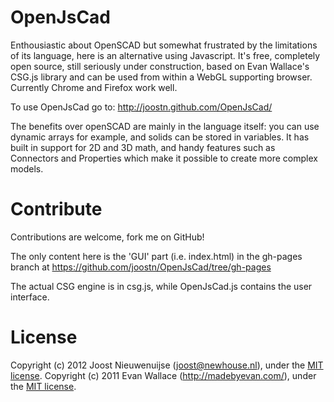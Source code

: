 # OpenJsCad

Enthousiastic about OpenSCAD but somewhat frustrated by the limitations of its language, here is an alternative using Javascript. It's free, completely open source, still seriously under construction, based on Evan Wallace's CSG.js library and can be used from within a WebGL supporting browser. Currently Chrome and Firefox work well.

To use OpenJsCad go to: http://joostn.github.com/OpenJsCad/

The benefits over openSCAD are mainly in the language itself: you can use dynamic arrays for example, and solids can be stored in variables. It has built in support for 2D and 3D math, and handy features such as Connectors and Properties which make it possible to create more complex models.

# Contribute

Contributions are welcome, fork me on GitHub!

The only content here is the 'GUI' part (i.e. index.html) in the gh-pages branch at https://github.com/joostn/OpenJsCad/tree/gh-pages  

The actual CSG engine is in csg.js, while OpenJsCad.js contains the user interface.

# License

Copyright (c) 2012 Joost Nieuwenuijse (joost@newhouse.nl), under the [MIT license](http://www.opensource.org/licenses/mit-license.php).
Copyright (c) 2011 Evan Wallace (http://madebyevan.com/), under the [MIT license](http://www.opensource.org/licenses/mit-license.php).

